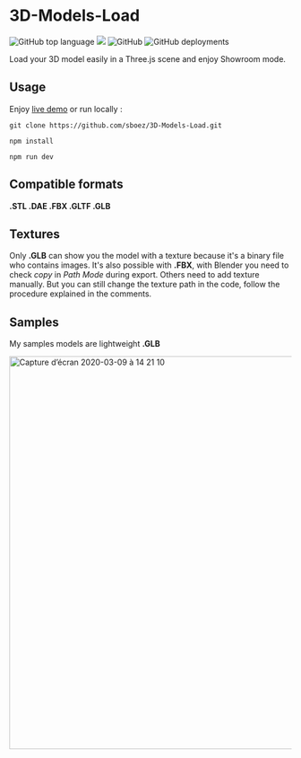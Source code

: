 # 3D-Models-Load

![GitHub top language](https://img.shields.io/github/languages/top/sboez/3D-Models-Load) <img src="https://img.shields.io/badge/three.js-r132-orange"> ![GitHub](https://img.shields.io/github/license/sboez/3D-Models-Load) ![GitHub deployments](https://img.shields.io/github/deployments/sboez/3D-Models-Load/github-pages)

Load your 3D model easily in a Three.js scene and enjoy Showroom mode.

## Usage

Enjoy [live demo](https://modelsload.web.app/) or run locally :

```shell
git clone https://github.com/sboez/3D-Models-Load.git
```

```shell
npm install
```

```shell
npm run dev
```

## Compatible formats

**.STL .DAE .FBX .GLTF .GLB**

## Textures

Only **.GLB** can show you the model with a texture because it's a binary file who contains images. It's also possible with **.FBX**, with Blender you need to check _copy_ in _Path Mode_ during export.
Others need to add texture manually. But you can still change the texture path in the code, follow the procedure explained in the comments.

## Samples

My samples models are lightweight **.GLB**

[<img width="700" alt="Capture d’écran 2020-03-09 à 14 21 10" src="https://user-images.githubusercontent.com/23494780/76219808-b2fdc700-6216-11ea-974f-99a0076f6cf3.png">](https://sboez.github.io/3D-Models-Load/)
